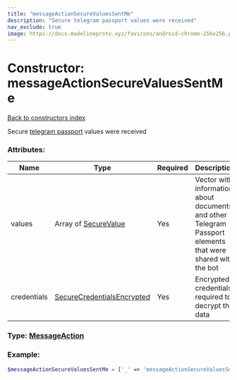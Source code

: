 ```yaml
---
title: "messageActionSecureValuesSentMe"
description: "Secure telegram passport values were received"
nav_exclude: true
image: https://docs.madelineproto.xyz/favicons/android-chrome-256x256.png
---
```

# Constructor: messageActionSecureValuesSentMe  
[Back to constructors index](/API_docs/constructors/index.md)



Secure [telegram passport](https://core.telegram.org/passport) values were received

### Attributes:

| Name     |    Type       | Required | Description |
|----------|---------------|----------|-------------|
|values|Array of [SecureValue](/API_docs/types/SecureValue.md) | Yes|Vector with information about documents and other Telegram Passport elements that were shared with the bot|
|credentials|[SecureCredentialsEncrypted](/API_docs/types/SecureCredentialsEncrypted.md) | Yes|Encrypted credentials required to decrypt the data|



### Type: [MessageAction](/API_docs/types/MessageAction.md)


### Example:

```php
$messageActionSecureValuesSentMe = ['_' => 'messageActionSecureValuesSentMe', 'values' => [SecureValue, SecureValue], 'credentials' => SecureCredentialsEncrypted];
```  
